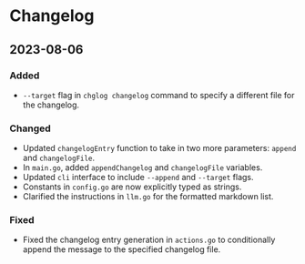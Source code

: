 # Changelog

## 2023-08-06

### Added

- `--target` flag in `chglog changelog` command to specify a different file for the changelog.

### Changed

- Updated `changelogEntry` function to take in two more parameters: `append` and `changelogFile`.
- In `main.go`, added `appendChangelog` and `changelogFile` variables.
- Updated `cli` interface to include `--append` and `--target` flags.
- Constants in `config.go` are now explicitly typed as strings.
- Clarified the instructions in `llm.go` for the formatted markdown list.

### Fixed

- Fixed the changelog entry generation in `actions.go` to conditionally append the message to the specified changelog file.
